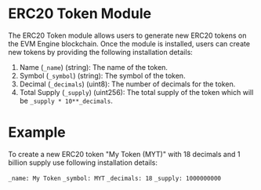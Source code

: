 # ERC20 Token Module

The ERC20 Token module allows users to generate new ERC20 tokens on the EVM Engine blockchain. Once the module is installed, users can create new tokens by providing the following installation details:

1. Name (`_name`) (string): The name of the token.
2. Symbol (`_symbol`) (string): The symbol of the token.
3. Decimal (`_decimals`) (uint8): The number of decimals for the token.
4. Total Supply (`_supply`) (uint256): The total supply of the token which will be `_supply * 10**_decimals`.

# Example
To create a new ERC20 token "My Token (MYT)" with 18 decimals and 1 billion supply use following installation details:

`_name: My Token`
`_symbol: MYT`
`_decimals: 18`
`_supply: 1000000000`
